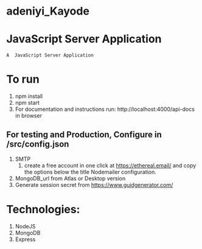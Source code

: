 # adeniyi_Kayode
# JavaScript Server Application  
    
    A  JavaScript Server Application

# To run
 1. npm install
 2. npm start
 3. For documentation and instructions run: http://localhost:4000/api-docs in browser

## For testing and Production, Configure in /src/config.json
 1. SMTP 
    1. create a free account in one click at https://ethereal.email/ and copy the options below the title Nodemailer configuration.
 2. MongoDB_url from Atlas or Desktop version
 3. Generate session secret from https://www.guidgenerator.com/

# Technologies:
1. NodeJS
2. MongoDB
3. Express


